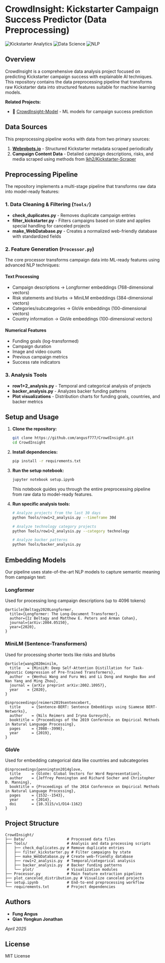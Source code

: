# CrowdInsight: Kickstarter Campaign Success Predictor (Data Preprocessing)

![Kickstarter Analytics](https://img.shields.io/badge/Kickstarter-Analytics-brightgreen)
![Data Science](https://img.shields.io/badge/Data-Science-blue)
![NLP](https://img.shields.io/badge/NLP-Embeddings-orange)

## Overview

CrowdInsight is a comprehensive data analysis project focused on predicting Kickstarter campaign success with explainable AI techniques. This repository contains the data preprocessing pipeline that transforms raw Kickstarter data into structured features suitable for machine learning models.

**Related Projects:**
- 🤖 [CrowdInsight-Model](https://github.com/angusf777/CrowdInsight-Model) - ML models for campaign success prediction

## Data Sources

This preprocessing pipeline works with data from two primary sources:

1. **[Webrobots.io](https://webrobots.io/kickstarter-datasets/)** - Structured Kickstarter metadata scraped periodically
2. **Campaign Content Data** - Detailed campaign descriptions, risks, and media scraped using methods from [lkh2/Kickstarter-Scraper](https://github.com/lkh2/Kickstarter-Scraper)

## Preprocessing Pipeline

The repository implements a multi-stage pipeline that transforms raw data into model-ready features:

### 1. Data Cleaning & Filtering (`Tools/`)
- **check_duplicates.py** - Removes duplicate campaign entries
- **filter_kickstarter.py** - Filters campaigns based on state and applies special handling for canceled projects
- **make_WebDatabase.py** - Creates a normalized web-friendly database with standardized fields

### 2. Feature Generation (`Processor.py`)
The core processor transforms campaign data into ML-ready features using advanced NLP techniques:

#### Text Processing
- Campaign descriptions → Longformer embeddings (768-dimensional vectors)
- Risk statements and blurbs → MiniLM embeddings (384-dimensional vectors)
- Categories/subcategories → GloVe embeddings (100-dimensional vectors)
- Country information → GloVe embeddings (100-dimensional vectors)

#### Numerical Features
- Funding goals (log-transformed)
- Campaign duration
- Image and video counts
- Previous campaign metrics
- Success rate indicators

### 3. Analysis Tools
- **row1+2_analysis.py** - Temporal and categorical analysis of projects
- **backer_analysis.py** - Analyzes backer funding patterns
- **Plot visualizations** - Distribution charts for funding goals, countries, and backer metrics

## Setup and Usage

1. **Clone the repository:**
   ```bash
   git clone https://github.com/angusf777/CrowdInsight.git
   cd CrowdInsight
   ```

2. **Install dependencies:**
   ```bash
   pip install -r requirements.txt
   ```

3. **Run the setup notebook:**
   ```bash
   jupyter notebook setup.ipynb
   ```
   This notebook guides you through the entire preprocessing pipeline from raw data to model-ready features.

4. **Run specific analysis tools:**
   ```bash
   # Analyze projects from the last 30 days
   python Tools/row1+2_analysis.py --timeframe 30d
   
   # Analyze technology category projects
   python Tools/row1+2_analysis.py --category technology
   
   # Analyze backer patterns
   python Tools/backer_analysis.py
   ```

## Embedding Models

Our pipeline uses state-of-the-art NLP models to capture semantic meaning from campaign text:

### Longformer
Used for processing long campaign descriptions (up to 4096 tokens)
```
@article{Beltagy2020Longformer,
  title={Longformer: The Long-Document Transformer},
  author={Iz Beltagy and Matthew E. Peters and Arman Cohan},
  journal={arXiv:2004.05150},
  year={2020},
}
```

### MiniLM (Sentence-Transformers)
Used for processing shorter texts like risks and blurbs
```
@article{wang2020minilm,
  title   = {MiniLM: Deep Self-Attention Distillation for Task-Agnostic Compression of Pre-Trained Transformers},
  author  = {Wenhui Wang and Furu Wei and Li Dong and Hangbo Bao and Nan Yang and Ming Zhou},
  journal = {arXiv preprint arXiv:2002.10957},
  year    = {2020},
}

@inproceedings{reimers2019sentencebert,
  title     = {Sentence-BERT: Sentence Embeddings using Siamese BERT-Networks},
  author    = {Nils Reimers and Iryna Gurevych},
  booktitle = {Proceedings of the 2019 Conference on Empirical Methods in Natural Language Processing},
  pages     = {3980--3990},
  year      = {2019},
}
```

### GloVe
Used for embedding categorical data like countries and subcategories
```
@inproceedings{pennington2014glove,
  title     = {GloVe: Global Vectors for Word Representation},
  author    = {Jeffrey Pennington and Richard Socher and Christopher D. Manning},
  booktitle = {Proceedings of the 2014 Conference on Empirical Methods in Natural Language Processing},
  pages     = {1532--1543},
  year      = {2014},
  doi       = {10.3115/v1/D14-1162}
}
```

## Project Structure

```
CrowdInsight/
├── Data/                   # Processed data files
├── Tools/                  # Analysis and data processing scripts
│   ├── check_duplicates.py # Remove duplicate entries
│   ├── filter_kickstarter.py # Filter campaigns by state
│   ├── make_WebDatabase.py # Create web-friendly database
│   ├── row1+2_analysis.py  # Temporal/categorical analysis
│   ├── backer_analysis.py  # Backer funding patterns
│   └── plot/               # Visualization modules
├── Processor.py            # Main feature extraction pipeline
├── plot_canceled_distribution.py # Visualize canceled projects
├── setup.ipynb             # End-to-end preprocessing workflow
└── requirements.txt        # Project dependencies
```

## Authors

- **Fung Angus**
- **Qian Yongkun Jonathan**

*April 2025*

## License

MIT License 